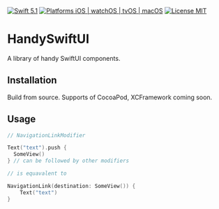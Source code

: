 [![Swift 5.1](https://img.shields.io/badge/Swift-5.1-orange.svg?style=flat)](https://swift.org)
[![Platforms iOS | watchOS | tvOS | macOS](https://img.shields.io/badge/Platforms-iOS%20%7C%20watchOS%20%7C%20tvOS%20%7C%20macOS-lightgray.svg?style=flat)](http://www.apple.com)
[![License MIT](https://img.shields.io/badge/License-MIT-lightgrey.svg?style=flat)](https://github.com/tadija/AEXML/blob/master/LICENSE)

# HandySwiftUI

A library of handy SwiftUI components.

## Installation

Build from source. Supports of CocoaPod, XCFramework coming soon.


## Usage

```swift
// NavigationLinkModifier

Text("text").push {
  SomeView()
} // can be followed by other modifiers

// is equavalent to

NavigationLink(destination: SomeView()) {
    Text("text")
}
```

